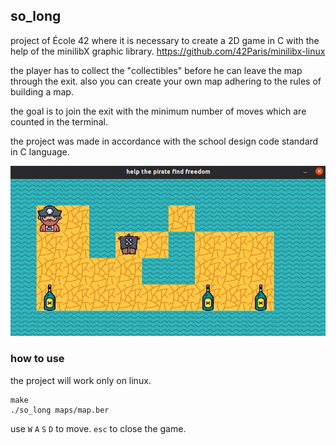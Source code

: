 ## so_long

project of École 42 where it is necessary to create a 2D game in C with the help of the minilibX graphic library. https://github.com/42Paris/minilibx-linux

the player has to collect the "collectibles" before he can leave the map through the exit. also you can create your own map adhering to the rules of building a map.

the goal is to join the exit with the minimum number of moves which are counted in the terminal.

the project was made in accordance with the school design code standard in C language.

![](so_long.gif)

### how to use
the project will work only on linux.
```
make
./so_long maps/map.ber
```
use `W` `A` `S` `D` to move. `esc` to close the game.

